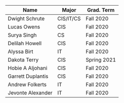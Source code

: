 | Name              | Major     | Grad. Term|
|-------------------|-----------|-----------|
| Dwight Schrute    | CIS/IT/CS | Fall 2020 |
| Lucas Owens       | CIS       | Fall 2020 |
| Surya Singh       | CS        | Fall 2020 |
| Delilah Howell    | CIS       | Fall 2020 |
| Alyssa Birt       | IT        | Fall 2020 |
| Dakota Terry      | CIS       | Spring 2021   |
| Hobie A Aljohani  | CIS       | Fall 2020 |
| Garrett Duplantis | CIS       | Fall 2020 |
| Andrew  Folkerts  | IT        | Fall 2020 |
| Jevonte Alexander | IT	| Fall 2020 |
